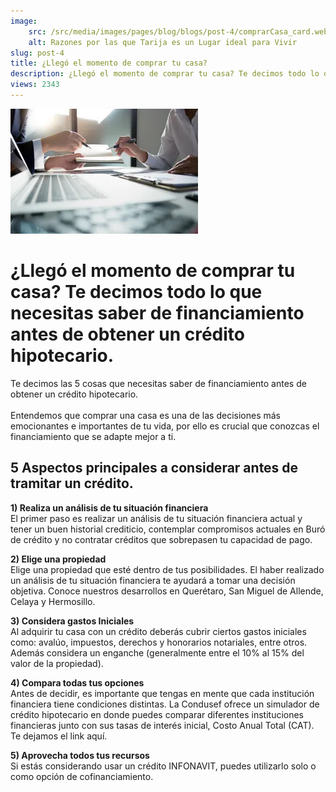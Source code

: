 ```yaml
---
image:
	src: /src/media/images/pages/blog/blogs/post-4/comprarCasa_card.webp
	alt: Razones por las que Tarija es un Lugar ideal para Vivir
slug: post-4
title: ¿Llegó el momento de comprar tu casa?
description: ¿Llegó el momento de comprar tu casa? Te decimos todo lo que necesitas saber de financiamiento antes de obtener un crédito hipotecario.
views: 2343
---
```


<div class="text-black max-w-[80%] max-lg:max-w-[90%] mx-auto">
  <img
    class="w-full max-w-[420px] mx-auto mb-8 rounded-xl"
    src="/src/media/images/pages/blog/blogs/post-4/financiamiento.webp"
    alt="¿Llego el momento de comprar tu casa?"
    loading="lazy"
    decoding="async"
  />
  <h1 class="text-lg font-my-raleway font-bold">
    ¿Llegó el momento de comprar tu casa? Te decimos todo lo que necesitas
    saber de financiamiento antes de obtener un crédito hipotecario.
  </h1>
  <span class="block w-full h-[2px] bg-navy-blue mt-5"></span>
  <p class="text-sm text-dark py-5">
    Te decimos las 5 cosas que necesitas saber de financiamiento antes de
    obtener un crédito hipotecario.
    <br />
    <br />
    Entendemos que comprar una casa es una de las decisiones más
    emocionantes e importantes de tu vida, por ello es crucial que conozcas
    el financiamiento que se adapte mejor a ti.
  </p>
  <h2 class="text-md font-my-raleway font-bold pb-2">
    5 Aspectos principales a considerar antes de tramitar un crédito.
  </h2>
  <div>
    <p class="text-sm text-dark py-4">
      <strong>1) Realiza un análisis de tu situación financiera</strong>
      <br />
      El primer paso es realizar un análisis de tu situación financiera
      actual y tener un buen historial crediticio, contemplar compromisos
      actuales en Buró de crédito y no contratar créditos que sobrepasen tu
      capacidad de pago.
    </p>
    <p class="text-sm text-dark py-4">
      <strong>2) Elige una propiedad</strong>
      <br />
      Elige una propiedad que esté dentro de tus posibilidades. El haber
      realizado un análisis de tu situación financiera te ayudará a tomar
      una decisión objetiva. Conoce nuestros desarrollos en Querétaro, San
      Miguel de Allende, Celaya y Hermosillo.
    </p>
    <p class="text-sm text-dark py-4">
      <strong>3) Considera gastos Iniciales</strong>
      <br />
      Al adquirir tu casa con un crédito deberás cubrir ciertos gastos
      iniciales como: avalúo, impuestos, derechos y honorarios notariales,
      entre otros. Además considera un enganche (generalmente entre el 10%
      al 15% del valor de la propiedad).
    </p>
    <p class="text-sm text-dark py-4">
      <strong>4) Compara todas tus opciones</strong>
      <br />
      Antes de decidir, es importante que tengas en mente que cada
      institución financiera tiene condiciones distintas. La Condusef ofrece
      un simulador de crédito hipotecario en donde puedes comparar
      diferentes instituciones financieras junto con sus tasas de interés
      inicial, Costo Anual Total (CAT). Te dejamos el link aquí.
    </p>
    <p class="text-sm text-dark py-4">
      <strong>5) Aprovecha todos tus recursos</strong>
      <br />
      Si estás considerando usar un crédito INFONAVIT, puedes utilizarlo
      solo o como opción de cofinanciamiento.
    </p>
  </div>
</div>